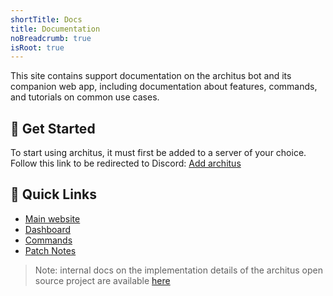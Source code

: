 ```yaml
---
shortTitle: Docs
title: Documentation
noBreadcrumb: true
isRoot: true
---
```


This site contains support documentation on the architus bot and its companion web app, including documentation about features, commands, and tutorials on common use cases.

## 🚀 Get Started

To start using architus, it must first be added to a server of your choice. Follow this link to be redirected to Discord: [Add architus](https://api.archit.us/invite/0)

## 🔗 Quick Links

- [Main website](https://archit.us/)
- [Dashboard](https://archit.us/app)
- [Commands](/commands) 
- [Patch Notes](/changelog/)

> Note: internal docs on the implementation details of the architus open source project are available [here](/internal)
